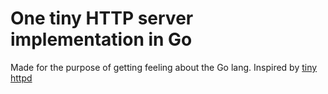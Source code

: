 # One tiny HTTP server implementation in Go

Made for the purpose of getting feeling about the Go lang. 
Inspired by [tiny httpd](http://tinyhttpd.sourceforge.net/)